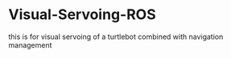 # Visual-Servoing-ROS
this is for visual servoing of a turtlebot combined with navigation management
